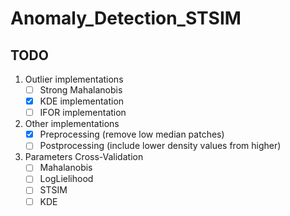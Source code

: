 # Anomaly_Detection_STSIM

## TODO

1. Outlier implementations
    - [ ] Strong Mahalanobis
    - [X] KDE implementation
    - [ ] IFOR implementation

2. Other implementations
    - [X] Preprocessing (remove low median patches)
    - [ ] Postprocessing (include lower density values from higher)

3. Parameters Cross-Validation
    - [ ] Mahalanobis
    - [ ] LogLielihood
    - [ ] STSIM
    - [ ] KDE